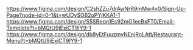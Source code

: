 https://www.figma.com/design/C2shZZu7drAwNrR9mMw4v0/Sign-Up-Page?node-id=0-1&t=wUDySO62oPYjKKA1-1
https://www.figma.com/design/S5SBeqn1Ec92mG1ecBxFT0/Email-Templete?t=bMQtU9jExiCT9IY9-1
https://www.figma.com/design/db8yEtFuuzmyNEnjRnLAtt/Restaurant-Menu?t=bMQtU9jExiCT9IY9-1
